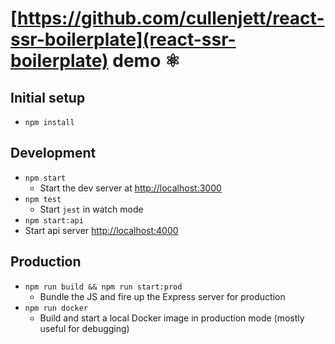 # [https://github.com/cullenjett/react-ssr-boilerplate](react-ssr-boilerplate) demo ⚛️

## Initial setup

- `npm install`

## Development

- `npm start`
  - Start the dev server at [http://localhost:3000](http://localhost:3000)
- `npm test`
  - Start `jest` in watch mode
- `npm start:api`
- Start api server [http://localhost:4000](http://localhost:4000)

## Production

- `npm run build && npm run start:prod`
  - Bundle the JS and fire up the Express server for production
- `npm run docker`
  - Build and start a local Docker image in production mode (mostly useful for debugging)
